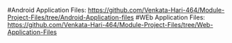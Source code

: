 #Android Application Files:
https://github.com/Venkata-Hari-464/Module-Project-Files/tree/Android-Application-files
#WEb Application Files:
https://github.com/Venkata-Hari-464/Module-Project-Files/tree/Web-Application-Files
